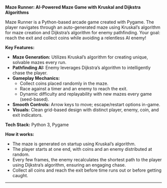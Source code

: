 **Maze Runner: AI-Powered Maze Game with Kruskal and Dijkstra Algorithms**

Maze Runner is a Python-based arcade game created with Pygame. The player navigates through an auto-generated maze using Kruskal’s algorithm for maze creation and Dijkstra’s algorithm for enemy pathfinding. Your goal: reach the exit and collect coins while avoiding a relentless AI enemy!

**Key Features:**
- **Maze Generation:** Utilizes Kruskal’s algorithm for creating unique, solvable mazes every run.
- **Pathfinding AI:** Enemy leverages Dijkstra’s algorithm to intelligently chase the player.
- **Gameplay Mechanics:**
  - Collect coins placed randomly in the maze.
  - Race against a timer and an enemy to reach the exit.
  - Dynamic difficulty and replayability with new mazes every game (seed-based).
- **Smooth Controls:** Arrow keys to move; escape/restart options in-game.
- **Visuals:** Clean grid-based design with distinct player, enemy, coin, and exit indicators.

**Tech Stack:** Python 3, Pygame

**How it works:**
- The maze is generated on startup using Kruskal’s algorithm.
- The player starts at one end, with coins and an enemy distributed at random.
- Every few frames, the enemy recalculates the shortest path to the player using Dijkstra’s algorithm, ensuring an engaging chase.
- Collect all coins and reach the exit before time runs out or before getting caught.

***


